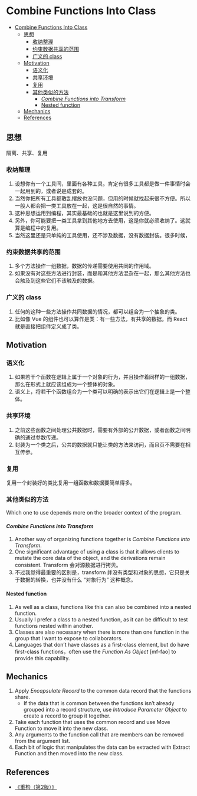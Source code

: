 # Combine Functions Into Class

<!-- TOC -->

- [Combine Functions Into Class](#combine-functions-into-class)
    - [思想](#思想)
        - [收纳整理](#收纳整理)
        - [约束数据共享的范围](#约束数据共享的范围)
        - [广义的 class](#广义的-class)
    - [Motivation](#motivation)
        - [语义化](#语义化)
        - [共享环境](#共享环境)
        - [复用](#复用)
        - [其他类似的方法](#其他类似的方法)
            - [*Combine Functions into Transform*](#combine-functions-into-transform)
            - [Nested function](#nested-function)
    - [Mechanics](#mechanics)
    - [References](#references)

<!-- /TOC -->


## 思想
隔离、共享、复用

### 收纳整理
1. 设想你有一个工具间，里面有各种工具。肯定有很多工具都是做一件事情时会一起用到的，或者说是成套的。
2. 当然你把所有工具都散乱摆放也没问题，但用的时候就找起来很不方便。所以一般人都会把一类工具放在一起，这是很自然的事情。
3. 这种思想运用到编程，其实最基础的也就是这里说到的方便。
4. 另外，你可能要把一类工具拿到其他地方去使用，这是你就必须收纳了。这就算是编程中的复用。
5. 当然这里还是只单纯的工具使用，还不涉及数据，没有数据封装。很多时候，

### 约束数据共享的范围
1. 多个方法操作一组数据，数据的传递需要使用共同的作用域。
2. 如果没有对这些方法进行封装，而是和其他方法混杂在一起，那么其他方法也会触及到这些它们不该触及的数据。

### 广义的 class
1. 任何的这种一些方法操作共同数据的情况，都可以组合为一个抽象的类。
2. 比如像 Vue 的组件也可以算作是类：有一些方法，有共享的数据。而 React 就是直接把组件定义成了类。


## Motivation
### 语义化
1. 如果若干个函数在逻辑上属于一个对象的行为，并且操作着同样的一组数据，那么在形式上就应该组成为一个整体的对象。
2. 语义上，将若干个函数组合为一个类可以明确的表示出它们在逻辑上是一个整体。

### 共享环境
1. 之前这些函数之间处理公共数据时，需要有外部的公开数据，或者函数之间明确的通过参数传递。
2. 封装为一个类之后，公共的数据就只能让类的方法来访问，而且页不需要在相互传参。

### 复用
复用一个封装好的类比复用一组函数和数据要简单得多。

### 其他类似的方法
Which one to use depends more on the broader context of the program. 

#### *Combine Functions into Transform*
1. Another way of organizing functions together is *Combine Functions into Transform*. 
2. One significant advantage of using a class is that it allows clients to mutate the core data of the object, and the derivations remain consistent. Transform 会对源数据进行拷贝。
3. 不过我觉得最重要的区别是，transform 并没有类型和对象的思想，它只是关于数据的转换，也并没有什么 “对象行为” 这种概念。

#### Nested function
1. As well as a class, functions like this can also be combined into a nested function. 
2. Usually I prefer a class to a nested function, as it can be difficult to test functions nested within another. 
3. Classes are also necessary when there is more than one function in the group that I want to expose to collaborators.
4. Languages that don’t have classes as a first-­class element, but do have first-­class functions，often use the *Function As Object* [mf-­fao] to provide this capability.


## Mechanics
1. Apply *Encapsulate Record* to the common data record that the functions share.
    * If the data that is common between the functions isn’t already grouped into a record structure, use *Introduce Parameter Object* to create a record to group it together.
2. Take each function that uses the common record and use Move Function to move it into the new class.
3. Any arguments to the function call that are members can be removed from the argument list.
4. Each bit of logic that manipulates the data can be extracted with Extract Function and then moved into the new class.


## References
* [《重构（第2版）》](https://book.douban.com/subject/33400354/)
